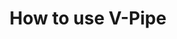 ---
title: How to use V-Pipe
image: /assets/img/ic-how-to-use-vpipe.svg
heading: How to use V-Pipe
links:
  - subject: Subject Heading 1
    links:
      - title: Link 1
        url: /link1
      - title: Link 2
        url: /link2
  - links:
      - title: Link 3
        url: /link3
      - title: Link 4
        url: /link4
      - title: Link 5
        url: /link5
  - subject: Subject Heading 2
    links:
      - title: Link 6
        url: /link6
---
